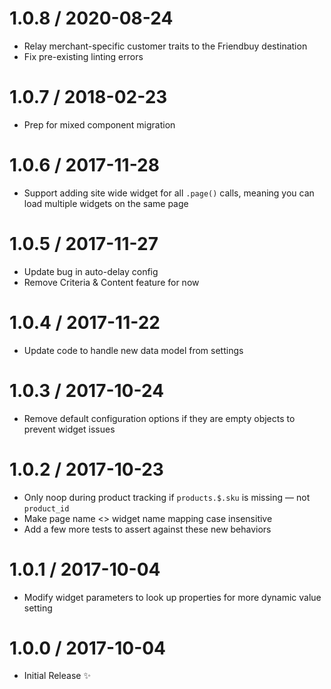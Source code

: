 1.0.8 / 2020-08-24
==================

  * Relay merchant-specific customer traits to the Friendbuy destination
  * Fix pre-existing linting errors

1.0.7 / 2018-02-23
==================

  * Prep for mixed component migration

1.0.6 / 2017-11-28
==================

  * Support adding site wide widget for all `.page()` calls, meaning you can load multiple widgets on the same page 

1.0.5 / 2017-11-27
==================

  * Update bug in auto-delay config
  * Remove Criteria & Content feature for now

1.0.4 / 2017-11-22
==================

  * Update code to handle new data model from settings 

1.0.3 / 2017-10-24
==================

  * Remove default configuration options if they are empty objects to prevent widget issues 

1.0.2 / 2017-10-23
==================

  * Only noop during product tracking if `products.$.sku` is missing — not `product_id`
  * Make page name <> widget name mapping case insensitive
  * Add a few more tests to assert against these new behaviors

1.0.1 / 2017-10-04
==================

  * Modify widget parameters to look up properties for more dynamic value setting 

1.0.0 / 2017-10-04
==================

  * Initial Release :sparkles:
